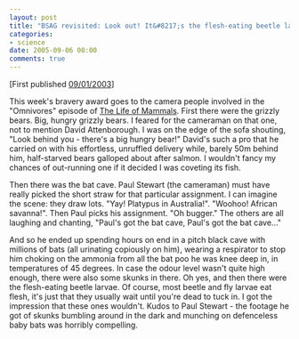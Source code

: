 ```yaml
---
layout: post
title: "BSAG revisited: Look out! It&#8217;s the flesh-eating beetle larvae!"
categories:
- science
date: 2005-09-06 00:00
comments: true
---
```


<p>[First published <a href="http://www.rousette.org.uk/blog/archives/2003/01/09/look-out-its-the-flesh-eating-beetle-larvae/">09/01/2003</a>]</p>

<p>This week's bravery award goes to the camera people involved in the "Omnivores" episode of <a href="http://www.bbc.co.uk/nature/animals/mammals/" title="Life of Mammals">The Life of Mammals</a>. First there were the grizzly bears. Big, hungry grizzly bears. I feared for the cameraman on that one, not to mention David Attenborough. I was on the edge of the sofa shouting, "Look behind you - there's a big hungry bear!" David's such a pro that he carried on with his effortless, unruffled delivery while, barely 50m behind him, half-starved bears galloped about after salmon. I wouldn't fancy my chances of out-running one if it decided I was coveting its fish.</p>

<p>Then there was the bat cave. Paul Stewart (the cameraman) must have really picked the short straw for that particular assignment. I can imagine the scene: they draw lots. "Yay! Platypus in Australia!". "Woohoo! African savanna!". Then Paul picks his assignment. "Oh bugger." The others are all laughing and chanting, "Paul's got the bat cave, Paul's got the bat cave..." </p>

<p>And so he ended up spending hours on end in a pitch black cave with millions of bats (all urinating copiously on him), wearing a respirator to stop him choking on the ammonia from all the bat poo he was knee deep in, in temperatures of 45 degrees. In case the odour level wasn't quite high enough, there were also some skunks in there. Oh yes, and then there were the flesh-eating beetle larvae. Of course, most beetle and fly larvae eat flesh, it's just that they usually wait until you're dead to tuck in. I got the impression that these ones wouldn't. Kudos to Paul Stewart - the footage he got of skunks bumbling around in the dark and munching on defenceless baby bats was horribly compelling.</p>

